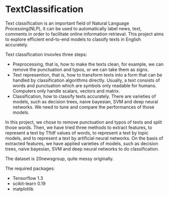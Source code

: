 # TextClassification
Text classification is an important field of Natural Language Processing(NLP), it can be used to automatically label news, text, comments in order to facilitate online information retrieval. This project aims to explore efficient end-to-end models to classify texts in English accurately.

Text classification invovles three steps:
- Preprocessing, that is, how to make the texts clean, for example, we can remove the punctuation and typos, or we can take them as signs. 
- Text represention, that is, how to transform texts into a form that can be handled by classification algorithms directly. Usually, a text consists of words and punctuation which are symbols only readable for humans. Computers only handle scalars, vectors and matrix. 
- Classification, how to classify texts accurately. There are varieties of models, such as decision trees, naive bayesian, SVM and deep neural networks. We need to tune and compare the performances of those models.

In this project, we chose to remove punctuation and typos of texts and split those words. Then, we have tried three methods to extract features, to represent a text by TfIdf values of words, to represent a text by topic models, and to represent a text by artificial neural networks. On the basis of extracted features, we have applied varieties of models, such as decision trees, naive bayesian, SVM and deep neural networks to do classification.

The dataset is 20newsgroup, quite messy originally.

The required packages:
- Tensorflow 1.3
- scikit-learn 0.19
- matplotlib
